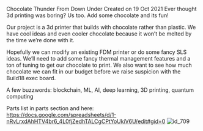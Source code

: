 Chocolate Thunder From Down Under 
Created on 19 Oct 2021
Ever thought 3d printing was boring? Us too. Add some chocolate and its fun!

Our project is a 3d printer that builds with chocolate rather than plastic. 
We have cool ideas and even cooler chocolate because it won’t be melted by the time we’re done with it.

Hopefully we can modify an existing FDM printer or do some fancy SLS ideas. 
We’ll need to add some fancy thermal management features and a ton of tuning to get our chocolate to print. 
We also want to see how much chocolate we can fit in our budget before we raise suspicion with the Build18 exec board.

A few buzzwords: blockchain, ML, AI, deep learning, 3D printing, quantum computing

Parts list in parts section and here: https://docs.google.com/spreadsheets/d/1-nRvLrxdAhHTV4br6_4L0fjZedhTALCgCPtYoUkiV6U/edit#gid=0
![id_709](https://user-images.githubusercontent.com/103799638/230784015-eeb24d2e-47ee-4f4b-bd7d-d4a8eaf71134.jpg)
